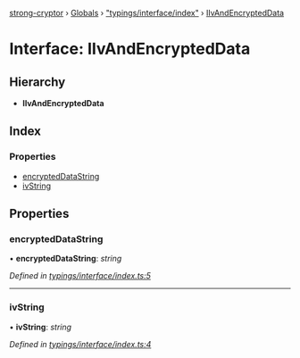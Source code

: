 [strong-cryptor](../README.md) › [Globals](../globals.md) › ["typings/interface/index"](../modules/_typings_interface_index_.md) › [IIvAndEncryptedData](_typings_interface_index_.iivandencrypteddata.md)

# Interface: IIvAndEncryptedData

## Hierarchy

* **IIvAndEncryptedData**

## Index

### Properties

* [encryptedDataString](_typings_interface_index_.iivandencrypteddata.md#encrypteddatastring)
* [ivString](_typings_interface_index_.iivandencrypteddata.md#ivstring)

## Properties

###  encryptedDataString

• **encryptedDataString**: *string*

*Defined in [typings/interface/index.ts:5](https://github.com/RizkyArifNur/strong-cryptor/blob/0b692aa/src/typings/interface/index.ts#L5)*

___

###  ivString

• **ivString**: *string*

*Defined in [typings/interface/index.ts:4](https://github.com/RizkyArifNur/strong-cryptor/blob/0b692aa/src/typings/interface/index.ts#L4)*
